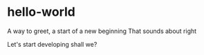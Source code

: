 hello-world
===========

A way to greet, a start of a new beginning 
That sounds about right

Let's start developing shall we?